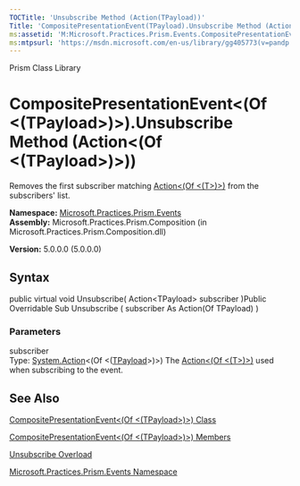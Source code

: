 ```yaml
---
TOCTitle: 'Unsubscribe Method (Action(TPayload))'
Title: 'CompositePresentationEvent(TPayload).Unsubscribe Method (Action(TPayload)) (Microsoft.Practices.Prism.Events)'
ms:assetid: 'M:Microsoft.Practices.Prism.Events.CompositePresentationEvent\`1.Unsubscribe(System.Action{\`0})'
ms:mtpsurl: 'https://msdn.microsoft.com/en-us/library/gg405773(v=pandp.50)'
---
```


Prism Class Library

CompositePresentationEvent&lt;(Of &lt;(TPayload&gt;)&gt;).Unsubscribe Method (Action&lt;(Of &lt;(TPayload&gt;)&gt;))
========================================================================================================================

Removes the first subscriber matching [Action&lt;(Of &lt;(T&gt;)&gt;)](http://msdn.microsoft.com/en-us/library/018hxwa8) from the subscribers' list.

**Namespace:** [Microsoft.Practices.Prism.Events](https://msdn.microsoft.com/library/microsoft.practices.prism.events)
**Assembly:** Microsoft.Practices.Prism.Composition (in Microsoft.Practices.Prism.Composition.dll)

**Version:** 5.0.0.0 (5.0.0.0)

## Syntax


public virtual void Unsubscribe( Action&lt;TPayload&gt; subscriber )Public Overridable Sub Unsubscribe ( subscriber As Action(Of TPayload) )

### Parameters

subscriber  
Type: [System.Action](http://msdn.microsoft.com/en-us/library/018hxwa8)&lt;(Of &lt;([TPayload](https://msdn.microsoft.com/library/microsoft.practices.prism.events.compositepresentationevent%601)&gt;)&gt;)
The [Action&lt;(Of &lt;(T&gt;)&gt;)](http://msdn.microsoft.com/en-us/library/018hxwa8) used when subscribing to the event.

See Also
--------


[CompositePresentationEvent&lt;(Of &lt;(TPayload&gt;)&gt;) Class](https://msdn.microsoft.com/library/microsoft.practices.prism.events.compositepresentationevent%601)

[CompositePresentationEvent&lt;(Of &lt;(TPayload&gt;)&gt;) Members](https://msdn.microsoft.com/allmembers.t:microsoft.practices.prism.events.compositepresentationevent%601)

[Unsubscribe Overload](https://msdn.microsoft.com/overload:microsoft.practices.prism.events.compositepresentationevent%601.unsubscribe)

[Microsoft.Practices.Prism.Events Namespace](https://msdn.microsoft.com/library/microsoft.practices.prism.events)
